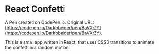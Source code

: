 # React Confetti

A Pen created on CodePen.io. Original URL: [https://codepen.io/Darkbbeider/pen/BaVXrZY](https://codepen.io/Darkbbeider/pen/BaVXrZY).

This is a small app written in React, that uses CSS3 transitions to animate the confetti in a random motion.